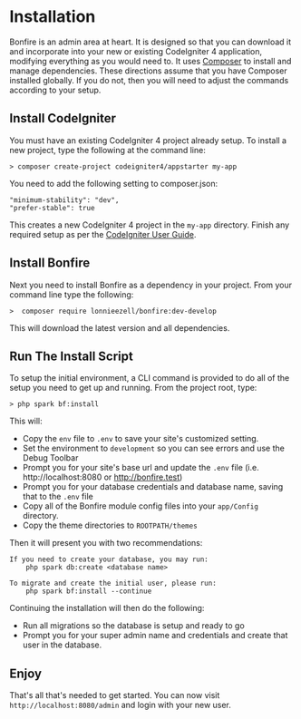 # Installation

Bonfire is an admin area at heart. It is designed so that you can download it and incorporate into your new or existing CodeIgniter 4 application, modifying everything as you would need to. It uses [Composer](https://getcomposer.org) to install and manage dependencies. These directions assume that you have Composer installed globally. If you do not, then you will need to adjust the commands according to your setup.


## Install CodeIgniter

You must have an existing CodeIgniter 4 project already setup. To install a new project, type the following at the command line:

    > composer create-project codeigniter4/appstarter my-app

You need to add the following setting to composer.json:

    "minimum-stability": "dev",
    "prefer-stable": true

This creates a new CodeIgniter 4 project in the `my-app` directory. Finish any required setup as per
the [CodeIgniter User Guide](https://codeigniter.com/user_guide/installation/installing_composer.html#installation-set-up).

## Install Bonfire

Next you need to install Bonfire as a dependency in your project. From your command line type the following:

    >  composer require lonnieezell/bonfire:dev-develop

This will download the latest version and all dependencies.

## Run The Install Script

To setup the initial environment, a CLI command is provided to do all of the setup you need to get up and running.
From the project root, type:

    > php spark bf:install

This will:

- Copy the `env` file to `.env` to save your site's customized setting.
- Set the environment to `development` so you can see errors and use the Debug Toolbar
- Prompt you for your site's base url and update the `.env` file (i.e. http://localhost:8080 or http://bonfire.test)
- Prompt you for your database credentials and database name, saving that to the `.env` file
- Copy all of the Bonfire module config files into your `app/Config` directory.
- Copy the theme directories to `ROOTPATH/themes`

Then it will present you with two recommendations:

```
If you need to create your database, you may run:
	php spark db:create <database name>

To migrate and create the initial user, please run:
	php spark bf:install --continue
```

Continuing the installation will then do the following:

- Run all migrations so the database is setup and ready to go
- Prompt you for your super admin name and credentials and create that user in the database.

## Enjoy

That's all that's needed to get started. You can now visit `http://localhost:8080/admin` and login with your new user.
